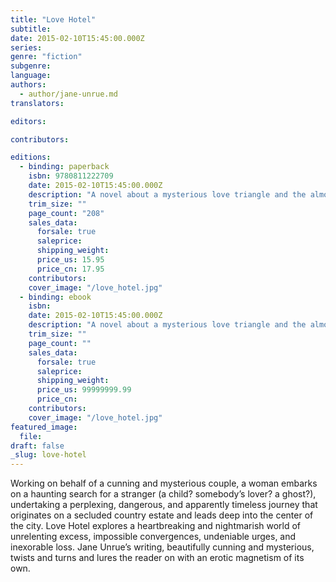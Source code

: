 ```yaml
---
title: "Love Hotel"
subtitle:
date: 2015-02-10T15:45:00.000Z
series:
genre: "fiction"
subgenre:
language:
authors:
  - author/jane-unrue.md
translators:

editors:

contributors:

editions:
  - binding: paperback
    isbn: 9780811222709
    date: 2015-02-10T15:45:00.000Z
    description: "A novel about a mysterious love triangle and the almost mythological power of eros—and its potentially lethal danger. "
    trim_size: ""
    page_count: "208"
    sales_data:
      forsale: true
      saleprice:
      shipping_weight:
      price_us: 15.95
      price_cn: 17.95
    contributors:
    cover_image: "/love_hotel.jpg"
  - binding: ebook
    isbn:
    date: 2015-02-10T15:45:00.000Z
    description: "A novel about a mysterious love triangle and the almost mythological power of eros—and its potentially lethal danger. "
    trim_size: ""
    page_count: ""
    sales_data:
      forsale: true
      saleprice:
      shipping_weight:
      price_us: 99999999.99
      price_cn:
    contributors:
    cover_image: "/love_hotel.jpg"
featured_image:
  file:
draft: false
_slug: love-hotel
---
```


Working on behalf of a cunning and mysterious couple, a woman embarks on a haunting search for a stranger (a child? somebody’s lover? a ghost?), undertaking a perplexing, dangerous, and apparently timeless journey that originates on a secluded country estate and leads deep into the center of the city. Love Hotel explores a heartbreaking and nightmarish world of unrelenting excess, impossible convergences, undeniable urges, and inexorable loss. Jane Unrue’s writing, beautifully cunning and mysterious, twists and turns and lures the reader on with an erotic magnetism of its own. 

